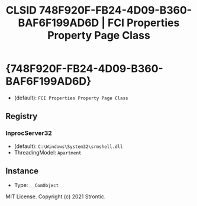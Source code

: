 ﻿---
title: "CLSID 748F920F-FB24-4D09-B360-BAF6F199AD6D | FCI Properties Property Page Class"
excerpt: What is COM-Object CLSID 748F920F-FB24-4D09-B360-BAF6F199AD6D?
---

# {748F920F-FB24-4D09-B360-BAF6F199AD6D}

* (default): `FCI Properties Property Page Class`

## Registry


### InprocServer32

* (default): `C:\Windows\System32\srmshell.dll`
* ThreadingModel: `Apartment`

## Instance

* Type: `__ComObject`

MIT License. Copyright (c) 2021 Strontic.


